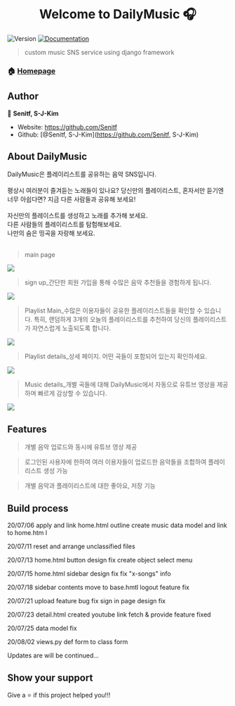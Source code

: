 <h1 align="center">Welcome to DailyMusic 🎧</h1>
<p>
  <img alt="Version" src="https://img.shields.io/badge/version-1.0-blue.svg?cacheSeconds=2592000" />
  <a href="https://github.com/Senitf/DailyMusic" target="_blank">
    <img alt="Documentation" src="https://img.shields.io/badge/documentation-yes-brightgreen.svg" />
  </a>
</p>

> custom music SNS service using django framework

### 🏠 [Homepage](https://github.com/Senitf/DailyMusic)

## Author

👤 **Senitf, S-J-Kim**

* Website: https://github.com/Senitf
* Github: [@Senitf, S-J-Kim](https://github.com/Senitf, S-J-Kim)

## About DailyMusic
DailyMusic은 플레이리스트를 공유하는 음악 SNS입니다. <br><br>
평상시 여러분이 즐겨듣는 노래들이 있나요? 당신만의 플레이리스트, 혼자서만 듣기엔 너무 아쉽다면? 지금 다른 사람들과 공유해 보세요!<br><br>
자신만의 플레이스트를 생성하고 노래를 추가해 보세요. <br>
다른 사람들의 플레이리스트를 탐험해보세요. <br>
나만의 숨은 띵곡을 자랑해 보세요.<br>
<br>

> main page <br>
<img src="https://user-images.githubusercontent.com/30287999/91279536-95221f80-e7c0-11ea-9f90-f9695a3b5dbd.png">

> sign up_간단한 회원 가입을 통해 수많은 음악 추천들을 경험하게 됩니다. <br>

<img src="https://user-images.githubusercontent.com/30287999/91279586-a4a16880-e7c0-11ea-82bb-e3e0e72665be.png">

> Playlist Main_수많은 이용자들이 공유한 플레이리스트들을 확인할 수 있습니다. 특히, 랜덤하게 3개의 오늘의 플레이리스트를 추천하여 당신의 플레이리스트가 자연스럽게 노출되도록 합니다. <br>

<img src="https://user-images.githubusercontent.com/30287999/91279548-98b5a680-e7c0-11ea-8d28-3c0283d99afc.png">

> Playlist details_상세 페이지. 어떤 곡들이 포함되어 있는지 확인하세요. <br>

<img src="https://user-images.githubusercontent.com/30287999/91279691-c995db80-e7c0-11ea-9fcc-0a48986b7aba.png">

> Music details_개별 곡들에 대해 DailyMusic에서 자동으로 유튜브 영상을 제공하며 빠르게 감상할 수 있습니다. <br>

<img src="https://user-images.githubusercontent.com/30287999/91279725-d4e90700-e7c0-11ea-92e3-e84dbe7c2460.png">


## Features

> 개별 음악 업로드와 동시에 유튜브 영상 제공 <br>

> 로그인된 사용자에 한하여 여러 이용자들이 업로드한 음악들을 조합하여 플레이리스트 생성 가능 <br>

> 개별 음악과 플레이리스트에 대한 좋아요, 저장 기능 <br>

## Build process

20/07/06
apply and link home.html outline
create music data model and link to home.htm l

20/07/11
reset and arrange unclassified files

20/07/13
home.html button design fix
create object select menu

20/07/15
home.html sidebar design fix
fix "x-songs" info

20/07/18
sidebar contents move to base.hmtl
logout feature fix

20/07/21
upload feature bug fix
sign in page design fix

20/07/23
detail.html created
youtube link fetch & provide feature fixed

20/07/25
data model fix

20/08/02
views.py def form to class form

Updates are will be continued...


## Show your support

Give a ⭐️ if this project helped you!!!
